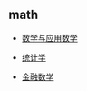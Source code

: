 ## math

- [数学与应用数学](grad-application/math/applied-mathematics/README.md)

- [统计学](grad-application/math/statistics/README.md)

- [金融数学](grad-application/financial-mathematics/README.md)
